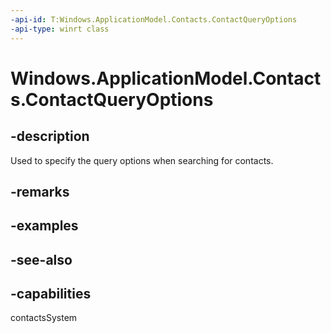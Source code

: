 ```yaml
---
-api-id: T:Windows.ApplicationModel.Contacts.ContactQueryOptions
-api-type: winrt class
---
```


<!-- Class syntax.
public class ContactQueryOptions : Windows.ApplicationModel.Contacts.IContactQueryOptions
-->

# Windows.ApplicationModel.Contacts.ContactQueryOptions

## -description
Used to specify the query options when searching for contacts.

## -remarks

## -examples

## -see-also

## -capabilities
contactsSystem
